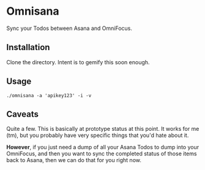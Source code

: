# Omnisana

Sync your Todos between Asana and OmniFocus.

## Installation

Clone the directory. Intent is to gemify this soon enough.

## Usage

    ./omnisana -a 'apikey123' -i -v


## Caveats

Quite a few. This is basically at prototype status at this point. It works for me (tm), but you probably have very specific things that you'd hate about it.

**However**, if you just need a dump of all your Asana Todos to dump into your OmniFocus, and then you want to sync the completed status of those items back to Asana, then we can do that for you right now.